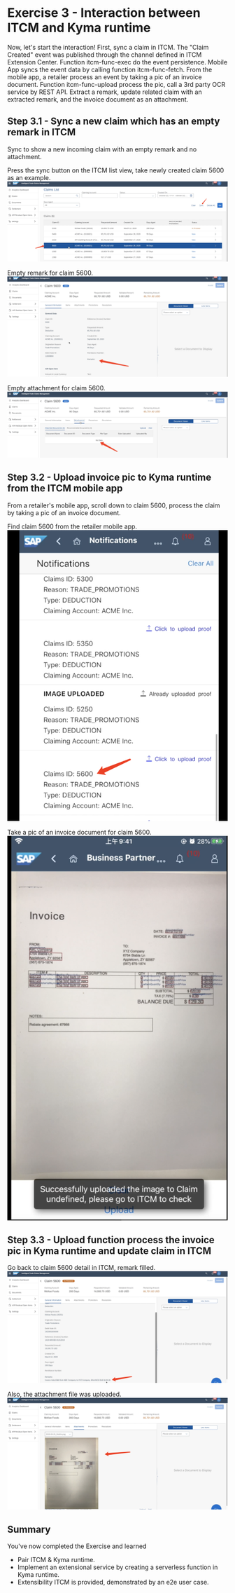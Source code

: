 # Exercise 3 - Interaction between ITCM and Kyma runtime

Now, let's start the interaction!
First, sync a claim in ITCM. The "Claim Created" event was published through the channel defined in ITCM Extension Center.
Function itcm-func-exec do the event persistence. 
Mobile App syncs the event data by calling function itcm-func-fetch.
From the mobile app, a retailer process an event by taking a pic of an invoice document.
Function itcm-func-upload process the pic, call a 3rd party OCR service by REST API. 
Extract a remark, update related claim with an extracted remark, and the invoice document as an attachment.

## Step 3.1 - Sync a new claim which has an empty remark in ITCM

Sync to show a new incoming claim with an empty remark and no attachment. 

Press the sync button on the ITCM list view, take newly created claim 5600 as an example.
<br>![](/exercises/ex3/images/e3-itcm-claim-created.png)

Empty remark for claim 5600.
<br>![](/exercises/ex3/images/e3-itcm-claim-detail.png)

Empty attachment for claim 5600.
<br>![](/exercises/ex3/images/e3-itcm-claim-empty-attachment.png)

## Step 3.2 - Upload invoice pic to Kyma runtime from the ITCM mobile app

From a retailer's mobile app, scroll down to claim 5600, process the claim by taking a pic of an invoice document.

Find claim 5600 from the retailer mobile app.
<br>![](/exercises/ex3/images/e3-mobile-process-event.png)

Take a pic of an invoice document for claim 5600.
<br>![](/exercises/ex3/images/e3-mobile-upload-invoice.png)

## Step 3.3 - Upload function process the invoice pic in Kyma runtime and update claim in ITCM

Go back to claim 5600 detail in ITCM, remark filled.
<br>![](/exercises/ex3/images/e3-itcm-remark.png)

Also, the attachment file was uploaded.
<br>![](/exercises/ex3/images/e3-itcm-claim-attachment.png)

## Summary

You've now completed the Exercise and learned

- Pair ITCM & Kyma runtime.
- Implement an extensional service by creating a serverless function in Kyma runtime.
- Extensibility ITCM is provided, demonstrated by an e2e user case.

